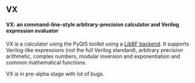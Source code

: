 ## VX
#### VX: an command-line-style arbitrary-precision calculator and Verilog expression evaluator

VX is a calculator using the PyQt5 toolkit using a [LibBF backend](https://bellard.org/libbf/). It supports Verilog-like expressions (not the full Verilog standard), arbitrary precision arithmetic, complex numbers, modular inversion and exponentiation and common mathematical functions.

VX is in pre-alpha stage with lot of bugs.
